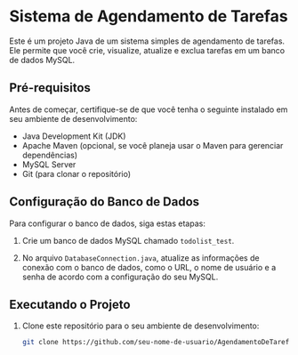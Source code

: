 # Sistema de Agendamento de Tarefas

Este é um projeto Java de um sistema simples de agendamento de tarefas. Ele permite que você crie, visualize, atualize e exclua tarefas em um banco de dados MySQL.

## Pré-requisitos

Antes de começar, certifique-se de que você tenha o seguinte instalado em seu ambiente de desenvolvimento:

- Java Development Kit (JDK)
- Apache Maven (opcional, se você planeja usar o Maven para gerenciar dependências)
- MySQL Server
- Git (para clonar o repositório)

## Configuração do Banco de Dados

Para configurar o banco de dados, siga estas etapas:

1. Crie um banco de dados MySQL chamado `todolist_test`.

2. No arquivo `DatabaseConnection.java`, atualize as informações de conexão com o banco de dados, como o URL, o nome de usuário e a senha de acordo com a configuração do seu MySQL.

## Executando o Projeto

1. Clone este repositório para o seu ambiente de desenvolvimento:

   ```bash
   git clone https://github.com/seu-nome-de-usuario/AgendamentoDeTarefas.git
